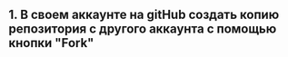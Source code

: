 ## 1. В своем аккаунте на gitHub создать копию репозитория с другого аккаунта с помощью кнопки  "Fork"